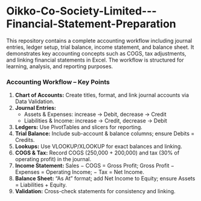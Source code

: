 # Oikko-Co-Society-Limited---Financial-Statement-Preparation
This repository contains a complete accounting workflow including journal entries, ledger setup, trial balance, income statement, and balance sheet. It demonstrates key accounting concepts such as COGS, tax adjustments, and linking financial statements in Excel. The workflow is structured for learning, analysis, and reporting purposes.


### Accounting Workflow – Key Points

1. **Chart of Accounts:** Create titles, format, and link journal accounts via Data Validation.
2. **Journal Entries:** 
   - Assets & Expenses: increase → Debit, decrease → Credit
   - Liabilities & Income: increase → Credit, decrease → Debit
3. **Ledgers:** Use PivotTables and slicers for reporting.
4. **Trial Balance:** Include sub-account & balance columns; ensure Debits = Credits.
5. **Lookups:** Use VLOOKUP/XLOOKUP for exact balances and linking.
6. **COGS & Tax:** Record COGS (250,000 + 200,000) and tax (30% of operating profit) in the journal.
7. **Income Statement:** Sales − COGS = Gross Profit; Gross Profit − Expenses = Operating Income; − Tax = Net Income.
8. **Balance Sheet:** “As At” format; add Net Income to Equity; ensure Assets = Liabilities + Equity.
9. **Validation:** Cross-check statements for consistency and linking.

